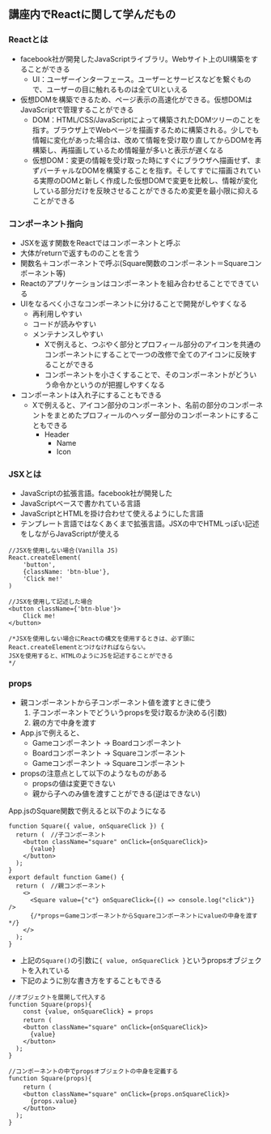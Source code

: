 ## 講座内でReactに関して学んだもの

### Reactとは
- facebook社が開発したJavaScriptライブラリ。Webサイト上のUI構築をすることができる  
    - UI：ユーザーインターフェース。ユーザーとサービスなどを繋ぐもので、ユーザーの目に触れるものは全てUIといえる
- 仮想DOMを構築できるため、ページ表示の高速化ができる。仮想DOMはJavaScriptで管理することができる
    - DOM：HTML/CSS/JavaScriptによって構築されたDOMツリーのことを指す。ブラウザ上でWebページを描画するために構築される。少しでも情報に変化があった場合は、改めて情報を受け取り直してからDOMを再構築し、再描画しているため情報量が多いと表示が遅くなる
    - 仮想DOM：変更の情報を受け取った時にすぐにブラウザへ描画せず、まずバーチャルなDOMを構築することを指す。そしてすでに描画されている実際のDOMと新しく作成した仮想DOMで変更を比較し、情報が変化している部分だけを反映させることができるため変更を最小限に抑えることができる

### コンポーネント指向
- JSXを返す関数をReactではコンポーネントと呼ぶ
- 大体がreturnで返すもののことを言う
- 関数名＋コンポーネントで呼ぶ(Square関数のコンポーネント＝Squareコンポーネント等)
- Reactのアプリケーションはコンポーネントを組み合わせることでできている
- UIをなるべく小さなコンポーネントに分けることで開発がしやすくなる
    - 再利用しやすい
    - コードが読みやすい
    - メンテナンスしやすい
        - Xで例えると、つぶやく部分とプロフィール部分のアイコンを共通のコンポーネントにすることで一つの改修で全てのアイコンに反映することができる
        - コンポーネントを小さくすることで、そのコンポーネントがどういう命令かというのが把握しやすくなる
- コンポーネントは入れ子にすることもできる
    - Xで例えると、アイコン部分のコンポーネント、名前の部分のコンポーネントをまとめたプロフィールのヘッダー部分のコンポーネントにすることもできる
        - Header
            - Name
            - Icon

### JSXとは
- JavaScriptの拡張言語。facebook社が開発した
- JavaScriptベースで書かれている言語
- JavaScriptとHTMLを掛け合わせて使えるようにした言語
- テンプレート言語ではなくあくまで拡張言語。JSXの中でHTMLっぽい記述をしながらJavaScriptが使える
~~~
//JSXを使用しない場合(Vanilla JS)
React.createElement(
    'button',
    {className: 'btn-blue'},
    'Click me!'
)

//JSXを使用して記述した場合
<button className={'btn-blue'}>
    Click me!
</button>

/*JSXを使用しない場合にReactの構文を使用するときは、必ず頭にReact.createElementとつけなければならない。
JSXを使用すると、HTMLのようにJSを記述することができる
*/
~~~

### props
- 親コンポーネントから子コンポーネント値を渡すときに使う
    1. 子コンポーネントでどういうpropsを受け取るか決める(引数)
    2. 親の方で中身を渡す
- App.jsで例えると、
    - Gameコンポーネント → Boardコンポーネント
    - Boardコンポーネント → Squareコンポーネント
    - Gameコンポーネント → Squareコンポーネント
- propsの注意点として以下のようなものがある
    - propsの値は変更できない
    - 親から子へのみ値を渡すことができる(逆はできない)

App.jsのSquare関数で例えると以下のようになる
~~~
function Square({ value, onSquareClick }) {
  return (　//子コンポーネント
    <button className="square" onClick={onSquareClick}>
      {value}
    </button>
  );
}
export default function Game() { 
  return (　//親コンポーネント
    <>
      <Square value={"c"} onSquareClick={() => console.log("click")} />
      {/*props＝GameコンポーネントからSquareコンポーネントにvalueの中身を渡す */}
    </>
  );
}
~~~
- 上記の`Square()`の引数に`{ value, onSquareClick }`というpropsオブジェクトを入れている
- 下記のように別な書き方をすることもできる
~~~
//オブジェクトを展開して代入する
function Square(props){
    const {value, onSquareClick} = props
    return (　
    <button className="square" onClick={onSquareClick}>
      {value}
    </button>
  );
}

//コンポーネントの中でpropsオブジェクトの中身を定義する
function Square(props){
    return (　
    <button className="square" onClick={props.onSquareClick}>
      {props.value}
    </button>
  );
}
~~~